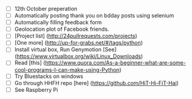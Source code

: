 - [ ] 12th October preperation
- [ ] Automatically posting thank you on bdday posts using selenium
- [ ] Automatically filling feedback form
- [ ] Geolocation plot of Facebook friends.
- [ ] [Project list] (http://24pullrequests.com/projects)
- [ ] [One more] (http://up-for-grabs.net/#/tags/python)
- [ ] Install virtual box, Run Genymotion [See] (https://www.virtualbox.org/wiki/Linux_Downloads)
- [ ] Read [this] (https://www.quora.com/As-a-beginner-what-are-some-cool-programs-I-can-make-using-Python)
- [ ] Try Bluestacks on windows
- [ ] Go through HHFH repo [here] (https://github.com/HiT-Hi-FiT-Hai)
- [ ] See Raspberry Pi
